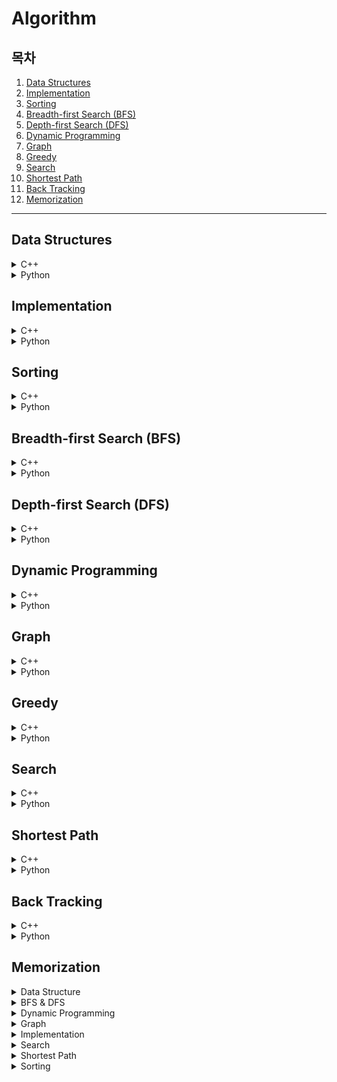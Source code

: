 # Algorithm

## 목차

1. [Data Structures](#data-structures)
2. [Implementation](#implementation)
3. [Sorting](#sorting)
4. [Breadth-first Search (BFS)](#breadth-first-search-bfs)
5. [Depth-first Search (DFS)](#depth-first-search-dfs)
6. [Dynamic Programming](#dynamic-programming)
7. [Graph](#graph)
8. [Greedy](#greedy)
9. [Search](#search)
10. [Shortest Path](#shortest-path)
11. [Back Tracking](#back-tracking)
12. [Memorization](#memorization)

---

## Data Structures

<details><summary>C++</summary>
    <ul>
        <li><a href="Data_Structures/c++/01_음계.cpp">01. 음계</a></li>
        <li><a href="Data_Structures/c++/02_블랙잭.cpp">02. 블랙잭</a></li>
        <li><a href="Data_Structures/c++/03_스택수열.cpp">03. 스택수열</a></li>
        <li><a href="Data_Structures/c++/04_프린터큐.cpp">04. 프린터 큐</a></li>
        <li><a href="Data_Structures/c++/05_키로거.cpp">05. 키로거</a></li>
        <li><a href="Data_Structures/c++/06_SHA-256.cpp">06. SHA-256</a></li>
        <li><a href="Data_Structures/c++/07_수찾기.cpp">07. 수찾기</a></li>
        <li><a href="Data_Structures/c++/08_친구네트워크.cpp">08. 친구네트워크</a></li>
        <li><a href="Data_Structures/c++/09_걸그룹마스터준석이.cpp">09. 걸그룹 마스터 준석이</a></li>
    </ul>
</details>
<details><summary>Python</summary>
    <ul>
        <li><a href="Data_Structures/python/01_음계.py">01. 음계</a></li>
        <li><a href="Data_Structures/python/02_블랙잭.py">02. 블랙잭</a></li>
        <li><a href="Data_Structures/python/03_스택수열.py">03. 스택수열</a></li>
        <li><a href="Data_Structures/python/04_프린터큐.py">04. 프린터큐</a></li>
        <li><a href="Data_Structures/python/05_키로거.py">05. 키로거</a></li>
        <li><a href="Data_Structures/python/06_SHA-256.py">06. SHA-256</a></li>
        <li><a href="Data_Structures/python/07_수찾기(dict).py">07. 수찾기(dict)</a></li>
        <li><a href="Data_Structures/python/07_수찾기(set).py">07. 수찾기(set)</a></li>
        <li><a href="Data_Structures/python/08_친구네트워크.py">08. 친구네트워크</a></li>
        <li><a href="Data_Structures/python/09_걸그룹마스터준석이.py">09. 걸그룹 마스터 준석이</a></li>
    </ul>
</details>

## Implementation

<details><summary>C++</summary>
    <ul>
        <li><a href="Implementation/c++/01_행복.cpp">01. 행복</a></li>
        <li><a href="Implementation/c++/02_수빈이와수열.cpp">02. 수빈이와수열</a></li>
        <li><a href="Implementation/c++/03_이름궁합테스트.cpp">03. 이름 궁합 테스트</a></li>
        <li><a href="Implementation/c++/04_보너스점수.cpp">04. 보너스 점수</a></li>
        <li><a href="Implementation/c++/05_TheCandyWar.cpp">05. The Candy War</a></li>
        <li><a href="Implementation/c++/06_MixingMilk.cpp">06. Mixing Milk</a></li>
        <li><a href="Implementation/c++/07_주사위세개.cpp">07. 주사위 세개</a></li>
        <li><a href="Implementation/c++/08_주사위네개.cpp">08. 주사위 네개</a></li>
        <li><a href="Implementation/c++/09_두개의손.cpp">09. 두 개의 손</a></li>
        <li><a href="Implementation/c++/10_단어뒤집기.cpp">10. 단어 뒤집기</a></li>
        <li><a href="Implementation/c++/11_단어뒤집기2.cpp">11. 단어 뒤집기2</a></li>
        <li><a href="Implementation/c++/12_꽃길.cpp">12. 꽃길</a></li>
        <li><a href="Implementation/c++/13_늑대와양.cpp">13. 늑대와 양</a></li>
        <li><a href="Implementation/c++/14_럭키스트레이트.cpp">14. 럭키스트레이트</a></li>
        <li><a href="Implementation/c++/15_문자열재정렬.cpp">15. 문자열재정렬</a></li>
        <li><a href="Implementation/c++/16_문자열압축.cpp">16. 문자열압축</a></li>
        <li><a href="Implementation/c++/17_자물쇠와열쇠.cpp">17. 자물쇠와열쇠</a></li>
        <li><a href="Implementation/c++/18_뱀.cpp">18. 뱀</a></li>
        <li><a href="Implementation/c++/19_기둥과보설치.cpp">19. 기둥과보설치</li>
        <li><a href="Implementation/c++/20_치킨배달.cpp">20. 치킨배달</a></li>
        <li><a href="Implementation/c++/21_외벽전검.cpp">21. 외벽전검</a></li>
        <li><a href="Implementation/c++/22_연산자끼워넣기.cpp">22. 연산자끼워넣기</a></li>
    </ul>
</details>
<details><summary>Python</summary>
    <ul>
        <li><a href="Implementation/python/01_행복.py">01. 행복</a></li>
        <li><a href="Implementation/python/02_수빈이와수열.py">02. 수빈이와 수열</a></li>
        <li><a href="Implementation/python/03_이름궁합테스트.py">03. 이름 궁합 테스트</a></li>
        <li><a href="Implementation/python/04_보너스점수.py">04. 보너스 점수</a></li>
        <li><a href="Implementation/python/05_TheCandyWar.py">05. The Candy War</a></li>
        <li><a href="Implementation/python/06_MixingMilk.py">06. Mixing Milk</a></li>
        <li><a href="Implementation/python/07_주사위세개.py">07. 주사위 세개</a></li>
        <li><a href="Implementation/python/08_주사위네개.py">08. 주사위 네개</a></li>
        <li><a href="Implementation/python/09_두개의손.py">09. 두 개의 손</a></li>
        <li><a href="Implementation/python/10_단어뒤집기.py">10. 단어 뒤집기</a></li>
        <li><a href="Implementation/python/11_단어뒤집기2.py">11. 단어 뒤집기2</a></li>
        <li><a href="Implementation/python/12_꽃길.py">12. 꽃길</a></li>
        <li><a href="Implementation/python/13_늑대와양.py">13. 늑대와 양</a></li>
        <li><a href="Implementation/python/14_럭키스트레이트.py">14. 럭키스트레이트</a></li>
        <li><a href="Implementation/python/15_문자열재정렬.py">15. 문자열 재정렬</a></li>
        <li><a href="Implementation/python/16_문자열압축.py">16. 문자열 압축</a></li>
        <li><a href="Implementation/python/17_자물쇠와열쇠.py">17. 자물쇠와 열쇠</a></li>
        <li><a href="Implementation/python/18_뱀.py">18. 뱀</a></li>
        <li><a href="Implementation/python/19_기둥과보.py">19. 기둥과 보</a></li>
        <li><a href="Implementation/python/20_치킨배달.py">20. 치킨 배달</a></li>
        <li><a href="Implementation/python/21_외벽전검.py">21. 외벽 전검</a></li>
        <li><a href="Implementation/python/22_연산자끼워넣기.py">22. 연산자 끼워넣기</a></li>
    </ul>
</details>

## Sorting

<details><summary>C++</summary>
    <ul>
        <li><a href="Sorting/c++/01_수정렬하기.cpp">01. 수 정렬하기</a></li>
        <li><a href="Sorting/c++/02_소트인사이드.cpp">02. 소트인사이드</a></li>
        <li><a href="Sorting/c++/03_나이순정렬.cpp">03. 나이순 정렬</a></li>
        <li><a href="Sorting/c++/04_좌표정렬하기.cpp">04. 좌표 정렬하기</a></li>
        <li><a href="Sorting/c++/05_수정렬하기3.cpp">05. 수 정렬하기 3</a></li>
        <li><a href="Sorting/c++/06_수정렬하기2.cpp">06. 수 정렬하기 2</a></li>
        <li><a href="Sorting/c++/07_K번째수.cpp">07. K번째 수</a></li>
        <li><a href="Sorting/c++/08_위에서아래로.cpp">08. 위에서 아래로</a></li>
        <li><a href="Sorting/c++/09_성적이낮은순서로학생출력.cpp">09. 성적이 낮은 순서로 학생 출력</a></li>
        <li><a href="Sorting/c++/10_두배열의원소교체.cpp">10. 두 배열의 원소 교체</a></li>
        <li><a href="Sorting/c++/11_국영수.cpp">11. 국영수</a></li>
        <li><a href="Sorting/c++/12_안테나.cpp">12. 안테나</a></li>
        <li><a href="Sorting/c++/13_실패율.cpp">13. 실패율</a></li>
        <li><a href="Sorting/c++/14_카드정렬하기.cpp">14. 카드 정렬하기</a></li>
    </ul>
</details>
<details><summary>Python</summary>
    <ul>
        <li><a href="Sorting/python/01_수정렬하기.py">01. 수 정렬하기</a></li>
        <li><a href="Sorting/python/02_소트인사이드.py">02. 소트인사이드</a></li>
        <li><a href="Sorting/python/03_나이순정렬.py">03. 나이순 정렬</a></li>
        <li><a href="Sorting/python/04_좌표정렬하기.py">04. 좌표 정렬하기</a></li>
        <li><a href="Sorting/python/05_수정렬하기3.py">05. 수 정렬하기 3</a></li>
        <li><a href="Sorting/python/06_수정렬하기2.py">06. 수정렬하기2</a></li>
        <li><a href="Sorting/python/07_K번째수.py">07. K번째 수</a></li>
        <li><a href="Sorting/python/08_위에서아래로.py">08. 위에서 아래로</a></li>
        <li><a href="Sorting/python/09_성적이낮은순서로학생출력.py">09. 성적이 낮은 순서로 학생 출력</a></li>
        <li><a href="Sorting/python/10_두배열의원소교체.py">10. 두 배열의 원소 교체</a></li>
        <li><a href="Sorting/python/11_국영수.py">11. 국영수</a></li>
        <li><a href="Sorting/python/12_안테나.py">12. 안테나</a></li>
        <li><a href="Sorting/python/13_실패율.py">13. 실패율</a></li>
        <li><a href="Sorting/python/14_카드정렬하기.py">14. 카드 정렬하기</a></li>
    </ul>
</details>

## Breadth-first Search (BFS)

<details><summary>C++</summary>
    <ul>
        <li><a href="Breadth-first_search(BFS)/c++/01_숨바꼭질.cpp">01. 숨바꼭질</a></li>
        <li><a href="Breadth-first_search(BFS)/c++/02_바이러스.cpp">02. 바이러스</a></li>
        <li><a href="Breadth-first_search(BFS)/c++/03_유기농배추.cpp">03. 유기농배추</a></li>
        <li><a href="Breadth-first_search(BFS)/c++/04_효율적인해킹.cpp">04. 효율적인 해킹</a></li>
        <li><a href="Breadth-first_search(BFS)/c++/05_미로탈출.cpp">05. 미로탈출</a></li>
        <li><a href="Breadth-first_search(BFS)/c++/06_특정거리의_도시찾기.cpp">06. 특정거리의 도시 찾기</a></li>
        <li><a href="Breadth-first_search(BFS)/c++/07_경쟁적전염.cpp">07. 경쟁적 전염</a></li>
        <li><a href="Breadth-first_search(BFS)/c++/08_인구이동.cpp">08. 인구 이동</a></li>
    </ul>
</details>
<details><summary>Python</summary>
    <ul>
        <li><a href="Breadth-first_search(BFS)/python/01_숨바꼭질.py">01. 숨바꼭질</a></li>
        <li><a href="Breadth-first_search(BFS)/python/02_바이러스.py">02. 바이러스</a></li>
        <li><a href="Breadth-first_search(BFS)/python/03_유기농배추.py">03. 유기농배추</a></li>
        <li><a href="Breadth-first_search(BFS)/python/04_효율적인해킹.py">04. 효율적인 해킹</a></li>
        <li><a href="Breadth-first_search(BFS)/python/05_미로탈출.py">05. 미로탈출</a></li>
        <li><a href="Breadth-first_search(BFS)/python/06_특정거리의도시찾기.py">06. 특정 거리의 도시 찾기</a></li>
        <li><a href="Breadth-first_search(BFS)/python/07_경쟁적전염.py">07. 경쟁적 전염</a></li>
        <li><a href="Breadth-first_search(BFS)/python/08_인구이동.py">08. 인구 이동</a></li>
        <li><a href="Breadth-first_search(BFS)/python/09_블록이동하기.py">09. 블록 이동하기</a></li>
    </ul>
</details>

## Depth-first Search (DFS)

<details><summary>C++</summary>
    <ul>
        <li><a href="Depth-first_search(DFS)/c++/01_바이러스.cpp">01. 바이러스</a></li>
        <li><a href="Depth-first_search(DFS)/c++/02_유기농배추.cpp">02. 유기농배추</a></li>
        <li><a href="Depth-first_search(DFS)/c++/03_효율적인해킹.cpp">03. 효율적인해킹</a></li>
        <li><a href="Depth-first_search(DFS)/c++/04_MooyoMooyo.cpp">04. MooyoMooyo</a></li>
        <li><a href="Depth-first_search(DFS)/c++/05_2048(Easy).cpp">05. 2048(Easy)</a></li>
        <li><a href="Depth-first_search(DFS)/c++/06_N_Queens.cpp">06. N Queens</a></li>
        <li><a href="Depth-first_search(DFS)/c++/07_음료수얼려먹기.cpp">07. 음료수얼려먹기</a></li>
        <li><a href="Depth-first_search(DFS)/c++/08_괄호변환.cpp">08. 괄호변환</a></li>
        <li><a href="Depth-first_search(DFS)/c++/09_연산자끼워넣기.cpp">09. 연산자끼워넣기</a></li>
        <li><a href="Depth-first_search(DFS)/c++/10_감시피하기.cpp">10. 감시피하기</a></li>
    </ul>
</details>
<details><summary>Python</summary>
    <ul>
        <li><a href="Depth-first_search(DFS)/python/01_바이러스.py">01. 바이러스</a></li>
        <li><a href="Depth-first_search(DFS)/python/02_유기농배추.py">02. 유기농배추</a></li>
        <li><a href="Depth-first_search(DFS)/python/03_효율적인해킹.py">03. 효율적인해킹</a></li>
        <li><a href="Depth-first_search(DFS)/python/04_MooyoMooyo.py">04. Mooyo Mooyo</a></li>
        <li><a href="Depth-first_search(DFS)/python/05_2048(Easy).py">05. 2048(Easy)</a></li>
        <li><a href="Depth-first_search(DFS)/python/06_N_Queens.py">06. N-Queen</a></li>
        <li><a href="Depth-first_search(DFS)/python/07_음료수얼려먹기.py">07. 음료수얼려먹기</a></li>
        <li><a href="Depth-first_search(DFS)/python/08_괄호변환.py">08. 괄호변환</a></li>
        <li><a href="Depth-first_search(DFS)/python/09_연산자끼워넣기.py">09. 연산자끼워넣기</a></li>
        <li><a href="Depth-first_search(DFS)/python/10_감시피하기.py">10. 감시피하기</a></li>
    </ul>
</details>

## Dynamic Programming

<details><summary>C++</summary>
    <ul>
        <li><a href="Dynamic_Programming/c++/01_피보나치수.cpp">01. 피보나치 수</a></li>
        <li><a href="Dynamic_Programming/c++/02_Z.cpp">02. Z</a></li>
        <li><a href="Dynamic_Programming/c++/03_0만들기.cpp">03. 0 만들기</a></li>
        <li><a href="Dynamic_Programming/c++/04_01타일.cpp">04. 01타일</a></li>
        <li><a href="Dynamic_Programming/c++/05_평범한배낭.cpp">05. 평범한 배낭</a></li>
        <li><a href="Dynamic_Programming/c++/06_가장긴증가하는부분수열.cpp">06. 가장 긴 증가하는 부분 수열</a></li>
        <li><a href="Dynamic_Programming/c++/07_LCS.cpp">07. LCS(최장 공통 부분 수열)</a></li>
        <li><a href="Dynamic_Programming/c++/08_기타리스트.cpp">08. 기타리스트</a></li>
        <li><a href="Dynamic_Programming/c++/09_가장높은탑쌓기.cpp">09. 가장 높은 탑 쌓기</a></li>
        <li><a href="Dynamic_Programming/c++/10_정수삼각형.cpp">10. 정수 삼각형</a></li>
        <li><a href="Dynamic_Programming/c++/11_가장큰증가하는부분수열.cpp">11. 가장 큰 증가하는 부분 수열</a></li>
        <li><a href="Dynamic_Programming/c++/12_2차원배열의합.cpp">12. 2차원 배열의 합</a></li>
        <li><a href="Dynamic_Programming/c++/13_가장큰정사각형.cpp">13. 가장 큰 정사각형</a></li>
        <li><a href="Dynamic_Programming/c++/14_본대산책.cpp">14. 본대 산책</a></li>
        <li><a href="Dynamic_Programming/c++/15_파일합치기.cpp">15. 파일합치기</a></li>
        <li><a href="Dynamic_Programming/c++/16_1로만들기.cpp">16. 1로 만들기</a></li>
        <li><a href="Dynamic_Programming/c++/17_개미전사.cpp">17. 개미전사</a></li>
        <li><a href="Dynamic_Programming/c++/18_바닥공사.cpp">18. 바닥공사</a></li>
        <li><a href="Dynamic_Programming/c++/19_효율적인화폐구성.cpp">19. 효율적인 화폐 구성</a></li>
        <li><a href="Dynamic_Programming/c++/20_금광.cpp">20. 금광</a></li>
        <li><a href="Dynamic_Programming/c++/21_정수삼각형.cpp">21. 정수 삼각형</a></li>
        <li><a href="Dynamic_Programming/c++/22_퇴사.cpp">22. 퇴사</a></li>
        <li><a href="Dynamic_Programming/c++/23_병사배치하기.cpp">23. 병사 배치하기</a></li>
        <li><a href="Dynamic_Programming/c++/24_못생긴수.cpp">24. 못생긴 수</a></li>
        <li><a href="Dynamic_Programming/c++/25_편집거리.cpp">25. 편집 거리</a></li>
    </ul>
</details>
<details><summary>Python</summary>
    <ul>
        <li><a href="Dynamic_Programming/python/01_피보나치수.py">01. 피보나치 수</a></li>
        <li><a href="Dynamic_Programming/python/02_Z.py">02. Z</a></li>
        <li><a href="Dynamic_Programming/python/03_0만들기.py">03. 0 만들기</a></li>
        <li><a href="Dynamic_Programming/python/04_01타일.py">04. 01타일</a></li>
        <li><a href="Dynamic_Programming/python/05_평범한배낭.py">05. 평범한 배낭</a></li>
        <li><a href="Dynamic_Programming/python/06_가장긴증가하는부분수열.py">06. 가장 긴 증가하는 부분 수열</a></li>
        <li><a href="Dynamic_Programming/python/07_LCS.py">07. LCS(최장 공통 부분 수열)</a></li>
        <li><a href="Dynamic_Programming/python/08_기타리스트.py">08. 기타리스트</a></li>
        <li><a herf="Dynamic_Programming/python/09_가장높은탑쌓기.py">09. 가장 높은 탑 쌓기</a></li>
        <li><a herf="Dynamic_Programming/python/10_정수삼각형.py">10. 정수 삼각형</a></li>
        <li><a herf="Dynamic_Programming/python/11_가장큰증가부분수열.py">11. 가장 큰 증가 부분 수열</a></li>
        <li><a herf="Dynamic_Programming/python/12_2차원배열의합.py">12. 2차원 배열의 합</a></li>
        <li><a herf="Dynamic_Programming/python/13_가장큰정사각형.py">13. 가장 큰 정사각형</a></li>
        <li><a herf="Dynamic_Programming/python/14_본대산책.py">14. 본대 산책</a></li>
        <li><a herf="Dynamic_Programming/python/15_파일합치기.py">15. 파일합치기</a></li>
        <li><a herf="Dynamic_Programming/python/16_1로만들기.py">16. 1로 만들기</a></li>
        <li><a herf="Dynamic_Programming/python/17_개미전사.py">17. 개미전사</a></li>
        <li><a herf="Dynamic_Programming/python/18_바닥공사.py">18. 바닥공사</a></li>
        <li><a herf="Dynamic_Programming/python/19_효율적인화폐구성.py">19. 효율적인 화폐 구성</a></li>
        <li><a herf="Dynamic_Programming/python/20_금광.py">20. 금광</a></li>
        <li><a herf="Dynamic_Programming/python/21_정수삼각형.py">21. 정수 삼각형</a></li>
        <li><a herf="Dynamic_Programming/python/22_퇴사.py">22. 퇴사</a></li>
        <li><a herf="Dynamic_Programming/python/23_병사배치하기.py">23. 병사 배치하기</a></li>
        <li><a herf="Dynamic_Programming/python/24_못생긴수.py">24. 못생긴 수</a></li>
        <li><a herf="Dynamic_Programming/python/25_편집거리.py">25. 편집 거리</a></li>
    </ul>
</details>

## Graph

<details><summary>C++</summary>
    <ul>
        <li><a href="Graph/c++/01_DFS와BFS.cpp">01. DFS와 BFS</a></li>
        <li><a href="Graph/c++/02_우주신과의교감.cpp">02. 우주신과의 교감</a></li>
        <li><a href="Graph/c++/03_팀결성.cpp">03. 팀 결성</a></li>
        <li><a href="Graph/c++/04_도시분할계획.cpp">04. 도시 분할 계획</a></li>
        <li><a href="Graph/c++/05_커리큘럼.cpp">05. 커리큘럼</a></li>
    </ul>
</details>
<details><summary>Python</summary>
    <ul>
        <li><a href="Graph/python/01_DFS와BFS.py">01. DFS와 BFS</a></li>
        <li><a href="Graph/python/02_우주신과의교감.py">02. 우주신과의 교감</a></li>
        <li><a href="Graph/python/03_팀결성.py">03. 팀 결성</a></li>
        <li><a href="Graph/python/04_도시분할계획.py">04. 도시 분할 계획</a></li>
        <li><a href="Graph/python/05_커리큘럼.py">05. 커리큘럼</a></li>
        <li><a href="Graph/python/06_여행계획.py">06. 여행 계획</a></li>
    </ul>
</details>

## Greedy

<details><summary>C++</summary>
    <ul>
        <li><a href="Greedy/c++/01_거스름돈.cpp">01. 거스름돈</a></li>
        <li><a href="Greedy/c++/02_뒤집기.cpp">02. 뒤집기</a></li>
        <li><a href="Greedy/c++/03_등수매기기.cpp">03. 등수 매기기</a></li>
        <li><a href="Greedy/c++/04_배.cpp">04. 배</a></li>
        <li><a href="Greedy/c++/05_센서.cpp">05. 센서</a></li>
        <li><a href="Greedy/c++/06_도서관.cpp">06. 도서관</a></li>
        <li><a href="Greedy/c++/07_컵라면.cpp">07. 컵라면</a></li>
        <li><a href="Greedy/c++/08_APC는왜서브태스크대회가되었을까.cpp">08. APC는 왜 서브태스크 대회가 되었을까</a></li>
        <li><a href="Greedy/c++/09_근우의다이어리꾸미기.cpp">09. 근우의 다이어리 꾸미기</a></li>
        <li><a href="Greedy/c++/10_저울.cpp">10. 저울</a></li>
        <li><a href="Greedy/c++/11_행렬.cpp">11. 행렬</a></li>
        <li><a href="Greedy/c++/12_소수의곱.cpp">12. 소수의 곱</a></li>
        <li><a href="Greedy/c++/13_모험가길드.cpp">13. 모험가길드</a></li>
        <li><a href="Greedy/c++/14_곱하기혹은더하기.cpp">14. 곱하기 혹은 더하기</a></li>
        <li><a href="Greedy/c++/15_문자열뒤집기.cpp">15. 문자열 뒤집기</a></li>
        <li><a href="Greedy/c++/16_만들수없는금액.cpp">16. 만들 수 없는 금액</a></li>
        <li><a href="Greedy/c++/17_볼링공고르기.cpp">17. 볼링공 고르기</a></li>
        <li><a href="Greedy/c++/18_무지의먹방라이브.cpp">18. 무지의 먹방 라이브</a></li>
    </ul>
</details>
<details><summary>Python</summary>
    <ul>
        <li><a href="Greedy/python/01_거스름돈.py">01. 거스름돈</a></li>
        <li><a href="Greedy/python/02_뒤집기.py">02. 뒤집기</a></li>
        <li><a href="Greedy/python/03_등수매기기.py">03. 등수매기기</a></li>
        <li><a href="Greedy/python/04_배.py">04. 배</a></li>
        <li><a href="Greedy/python/05_센서.py">05. 센서</a></li>
        <li><a href="Greedy/python/06_도서관.py">06. 도서관</a></li>
        <li><a href="Greedy/python/07_컵라면.py">07. 컵라면</a></li>
        <li><a href="Greedy/python/08_APC는왜서브태스크대회가되었을까.py">08. ACP는 왜 서브태스크 대회가 되었을까</a></li>
        <li><a href="Greedy/python/09_근우의다이어리꾸미기.py">09. 근우의 다이어리 꾸미기</a></li>
        <li><a href="Greedy/python/10_저울.py">10. 저울</a></li>
        <li><a href="Greedy/python/11_행렬.py">11. 행렬</a></li>
        <li><a href="Greedy/python/12_소수의곱.py">12. 소수의 곱</a></li>
        <li><a href="Greedy/python/13_모험가길드.py">13. 모험가 길드</a></li>
        <li><a href="Greedy/python/14_곱하기혹은더하기.py">14. 곱하기 혹은 더하기</a></li>
        <li><a href="Greedy/python/15_문자열뒤집기.py">15. 문자열 뒤집기</a></li>
        <li><a href="Greedy/python/16_만들수없는금액.py">16. 만들 수 없는 금액</a></li>
        <li><a href="Greedy/python/17_볼링공고르기.py">17. 볼링공 고르기</a></li>
        <li><a href="Greedy/python/18_무지의먹방라이브.py">18. 무지의 먹방 라이브</a></li>
    </ul>
</details>

## Search

<details><summary>C++</summary>
    <ul>
        <li><a href="Search/c++/01_문서검색.cpp">01. 문서 검색</a></li>
        <li><a href="Search/c++/02_새.cpp">02. 새</a></li>
        <li><a href="Search/c++/03_베스트셀러.cpp">03. 베스트셀러</a></li>
        <li><a href="Search/c++/04_트로피진열.cpp">04. 트로피 진열</a></li>
        <li><a href="Search/c++/05_성지키기.cpp">05. 성 지키기</a></li>
        <li><a href="Search/c++/06_공유기설치.cpp">06. 공유기 설치</a></li>
        <li><a href="Search/c++/07_중량제한.cpp">07. 중량제한</a></li>
        <li><a href="Search/c++/08_트리순회.cpp">08. 트리 순회</a></li>
        <li><a href="Search/c++/09_트리의높이와너비.cpp">09. 트리의 높이와 너비</a></li>
        <li><a href="Search/c++/10_최소힙.cpp">10. 최소 힙</a></li>
        <li><a href="Search/c++/11_카드정렬하기.cpp">11. 카드 정렬하기</a></li>
        <li><a href="Search/c++/12_문제집.cpp">12. 문제집</a></li>
        <li><a href="Search/c++/13_유기농배추.cpp">13. 유기농 배추</a></li>
        <li><a href="Search/c++/14_배열돌리기4.cpp">14. 배열 돌리기 4</a></li>
        <li><a href="Search/c++/15_부품찾기(계수정렬).cpp">15. 부품 찾기 (계수정렬)</a></li>
        <li><a href="Search/c++/15_부품찾기(이진탐색).cpp">15. 부품 찾기 (이진탐색)</a></li>
        <li><a href="Search/c++/15_부품찾기(집합자료형).cpp">15. 부품 찾기 (집합자료형)</a></li>
        <li><a href="Search/c++/16_떡볶이떡만들기(반복).cpp">16. 떡볶이 떡 만들기 (반복)</a></li>
        <li><a href="Search/c++/16_떡볶이떡만들기(재귀).cpp">16. 떡볶이 떡 만들기 (재귀)</a></li>
        <li><a href="Search/c++/17_정렬된배열에서특정수의개수구하기.cpp">17. 정렬된 배열에서 특정 수의 개수 구하기</a></li>
        <li><a href="Search/c++/18_고정점찾기.cpp">18. 고정점 찾기</a></li>
        <li><a href="Search/c++/19_가사검색.cpp">19. 가사 검색</a></li>
    </ul>
</details>
<details><summary>Python</summary>
    <ul>
        <li><a href="Search/python/01_문서검색.py">01. 문서 검색</a></li>
        <li><a href="Search/python/02_새.py">02. 새</a></li>
        <li><a href="Search/python/03_베스트셀러.py">03. 베스트셀러</a></li>
        <li><a href="Search/python/04_트로피진열.py">04. 트로피 진열</a></li>
        <li><a href="Search/python/05_성지키기.py">05. 성 지키기</a></li>
        <li><a href="Search/python/06_공유기설치.py">06. 공유기 설치</a></li>
        <li><a href="Search/python/07_중량제한.py">07. 중량제한</a></li>
        <li><a href="Search/python/08_트리순회.py">08. 트리 순회</a></li>
        <li><a href="Search/python/09_트리의높이와너비.py">09. 트리의 높이와 너비</a>
        <li><a href="Search/python/10_최소힙.py">10. 최소 힙</a></li>
        <li><a href="Search/python/11_카드정렬하기.py">11. 카드 정렬하기</a></li>
        <li><a href="Search/python/12_문제집.py">12. 문제집</a></li>
        <li><a href="Search/python/13_유기농배추.py">13. 유기농 배추</a></li>
        <li><a href="Search/python/14_배열돌리기4.py">14. 배열 돌리기 4</a></li>
        <li><a href="Search/python/15_부품찾기(계수정렬).py">15. 부품 찾기 (계수정렬)</a></li>
        <li><a href="Search/python/15_부품찾기(이진탐색).py">15. 부품 찾기 (이진탐색)</a></li>
        <li><a href="Search/python/15_부품찾기(집합자료형).py">15. 부품 찾기 (집합자료형)</a></li>
        <li><a href="Search/python/16_떡볶이떡만들기(반복).py">16. 떡볶이 떡 만들기 (반복)</a></li>
        <li><a href="Search/python/16_떡볶이떡만들기(재귀).py">16. 떡볶이 떡 만들기 (재귀)</a></li>
        <li><a href="Search/python/17_정렬된배열에서특정수의개수구하기.py">17. 정렬된 배열에서 특정 수의 개수 구하기</a></li>
        <li><a href="Search/python/18_고정점찾기.py">18. 고정점 찾기</a></li>
        <li><a href="Search/python/19_가사검색.py">19. 가사 검색</a></li>
    </ul>
</details>

## Shortest Path

<details><summary>C++</summary>
    <ul>
        <li><a href="Shortest_Path/c++/01_해킹.cpp">01. 해킹</a></li>
        <li><a href="Shortest_Path/c++/02_거의최단경로.cpp">02. 거의 최단 경로</a></li>
        <li><a href="Shortest_Path/c++/03_미래도시.cpp">03. 미래 도시</a></li>
        <li><a href="Shortest_Path/c++/04_전보.cpp">04. 전보</a></li>
        <li><a href="Shortest_Path/c++/05_플로이드.cpp">05. 플로이드</a></li>
        <li><a href="Shortest_Path/c++/06_정확한순위.cpp">06. 정확한 순위</a></li>
        <li><a href="Shortest_Path/c++/07_화성탐사.cpp">07. 화성 탐사</a></li>
    </ul>
</details>
<details><summary>Python</summary>
    <ul>
        <li><a href="Shortest_Path/python/01_해킹.py">01. 해킹</a></li>
        <li><a href="Shortest_Path/python/02_거의최단경로.py">02. 거의 최단 경로</a></li>
        <li><a href="Shortest_Path/python/03_미래도시.py">03.미래 도시</a></li>
        <li><a href="Shortest_Path/python/04_전보.py">04. 전보</a></li>
        <li><a href="Shortest_Path/python/05_플로이드.py">05. 플로이드</a></li>
        <li><a href="Shortest_Path/python/06_정확한순위.py">06. 정확한 순위</a></li>
        <li><a href="Shortest_Path/python/07_화성탐사.py">07. 화성 탐사</a></li>
        <li><a href="Shortest_Path/python/08_숨바꼭질.py">08. 숨바꼭질</a></li>
    </ul>
</details>

## Back Tracking

<details><summary>C++</summary>
    <ul>
        <li><a href="BackTracking/c++/01_N_Queen.cpp">01. N Queen</a></li>
        <li><a href="BackTracking/c++/02_알파벳.cpp">02. 알파벳</a></li>
        <li><a href="BackTracking/c++/03_암호만들기.cpp">03. 암호만들기</a></li>
    </ul>
</details>
<details><summary>Python</summary>
    <ul>
        <li><a href="BackTracking/python/01_N_Queen.py">01. N Queen</a></li>
        <li><a href="BackTracking/python/02_알파벳.py">02. 알파벳</a></li>
        <li><a href="BackTracking/python/03_암호만들기.py">03. 암호만들기</a></li>
    </ul>
</details>

## Memorization

<details><summary>Data Structure</summary>
    <ul>
        <li><a href="Memorization/Data_Structures/01_Stack.cpp">01. Stack</a></li>
		<li><a href="Memorization/Data_Structures/02_Queue.cpp">02. Queue</a></li>
        <li><a href="Memorization/Data_Structures/03_Linkedlist.cpp">03. Linkedlist</a></li>
        <li><a href="Memorization/Data_Structures/04_Double_Linked_List.cpp">04. Double Linkedlist</a></li>
        <li><a href="Memorization/Data_Structures/05_Hash_Table.cpp">05. Hash Tablet</a></li>
        <li><a href="Memorization/Data_Structures/06_Hash_Table_with_Chaining.cpp">06. Hash Table with Chaining</a></li>
        <li><a href="Memorization/Data_Structures/07_Hash_Table_with_Linear_Probing.cpp">07. Hash Table with Linear Probing</a></li>
        <li><a href="Memorization/Data_Structures/08_Binary_Search_Tree.cpp">08. Binary Search Tree</a></li>
        <li><a href="Memorization/Data_Structures/09_Heap.cpp">09. Heap</a></li>
    </ul>
</details>
<details><summary>BFS & DFS</summary>
    <ul>
        <li><a href="Memorization/BFS_DFS/00_bfs.cpp">00. bfs</a></li>
        <li><a href="Memorization/BFS_DFS/00_dfs.cpp">00. dfs</a></li>
    </ul>
</details>
<details><summary>Dynamic Programming</summary>
    <ul>
        <li><a href="Memorization/Dynamic_Programming/00_factorial(재귀).cpp">00. Factorial</a></li>
		<li><a href="Memorization/Dynamic_Programming/00_fibo(반복).cpp">00. Fibo(반복)</a></li>
        <li><a href="Memorization/Dynamic_Programming/00_fibo(재귀).cpp">00. Fibo(재귀)</a></li>
    </ul>
</details>
<details><summary>Graph</summary>
    <ul>
        <li><a href="Memorization/Graph/00_기본적인_서로소_집합_알고리즘.cpp">00. 기본적인 서로소 집합 알고리즘</a></li>
        <li><a href="Memorization/Graph/00_개선된_서로소_집합_알고리즘.cpp">00. 개선된 서로소 집합 알고리즘</a></li>
        <li><a href="Memorization/Graph/00_서로소_집합을_활용한_사이클_판별.cpp">00. 서로소 집합을 활용한 사이클 판별</a></li>
        <li><a href="Memorization/Graph/01_Kruskal_Algorithm.cpp">01. 크루스칼 알고리즘</a></li>
        <li><a href="Memorization/Graph/02_Kruskal's_Algorithm.py">02. 크루스칼 알고리즘 (Python)</a></li>
        <li><a href="Memorization/Graph/02_Prim_Algorithm.cpp">02. 프림 알고리즘</a></li>
        <li><a href="Memorization/Graph/02_Prim_Algorithm_PriorityQueue.cpp">02. 프림 알고리즘(with 우선순위 큐)</a></li>
        <li><a href="Memorization/Graph/03_Topology_Sort.cpp">03. Topology Sort</a></li>
    </ul>
</details>
<details><summary>Implementation</summary>
    <ul>
        <li><a href="Memorization/Implementation/00_2차원배열_3배.cpp">00. 2차원배열 3배</a></li>
        <li><a href="Memorization/Implementation/00_2차원배열_회전.cpp">00. 2차원배열 회전</a></li>
    </ul>
</details>
<details><summary>Search</summary>
    <ul>
        <li><a href="Memorization/Search/00_Binary_Search(반복).cpp">00. Binary Search(반복)</a></li>
        <li><a href="Memorization/Search/00_Binary_Search(재귀).cpp">00. Binary Search(재귀)</a></li>
        <li><a href="Memorization/Search/00_Sequential_Search.cpp">00. Sequential Search</a></li>
    </ul>
</details>
<details><summary>Shortest Path</summary>
    <ul>
        <li><a href="Memorization/Shortest_Path/00_Dijkstra(간단).cpp">00. Dijkstra(간단)</a></li>
        <li><a href="Memorization/Shortest_Path/00_Dijkstra(개선).cpp">00. Dijkstra(개선)</a></li>
        <li><a href="Memorization/Shortest_Path/00_Floyd-Warshall.cpp">00. Floyd Warshall</a></li>
        <li><a href="Memorization/Shortest_Path/00_Dijkstra.py">00. Dijkstra(python)</a></li>
    </ul>
</details>
<details><summary>Sorting</summary>
    <p>C++</p>
        <ul>
            <li><a href="Memorization/Sorting/00_Bubble_Sort.cpp">00. Bubble Sort</a></li>
            <li><a href="Memorization/Sorting/00_Insertion_Sort.cpp">00. Insertion Sort</a></li>
            <li><a href="Memorization/Sorting/00_Selection_Sort.cpp">00. Selection Sort</a></li>
            <li><a href="Memorization/Sorting/00_Count_Sort.cpp">00. Count Sort</a></li>
            <li><a href="Memorization/Sorting/00_Merge_Sort.cpp">00. Merge Sort</a></li>
            <li><a href="Memorization/Sorting/00_Quick_Sort.cpp">00. Quick Sort</a></li>
        </ul>
    <p>Python</p>
        <ul>
            <li><a href="Memorization/Sorting/python/00_Merge_Sort.py">00. Merge Sort</a></li>
            <li><a href="Memorization/Sorting/python/00_Quick_Sort.py">00. Quick Sort</a></li>
        </ul>
</details>
